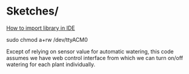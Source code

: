 # Sketches/

[How to import library in IDE](https://www.arduino.cc/en/guide/libraries#toc4)

sudo chmod a+rw /dev/ttyACM0

Except of relying on sensor value for automatic watering, this code assumes we have web control interface from which we can turn on/off watering for each plant individually.